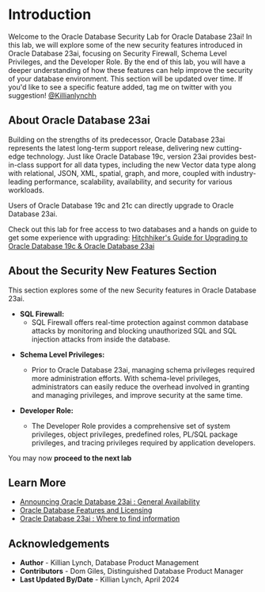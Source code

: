 # Introduction

Welcome to the Oracle Database Security Lab for Oracle Database 23ai! In this lab, we will explore some of the new security features introduced in Oracle Database 23ai, focusing on Security Firewall, Schema Level Privileges, and the Developer Role. By the end of this lab, you will have a deeper understanding of how these features can help improve the security of your database environment. This section will be updated over time. If you'd like to see a specific feature added, tag me on twitter with you suggestion! [@Killianlynchh](https://twitter.com/Killianlynchh)

## About Oracle Database 23ai

Building on the strengths of its predecessor, Oracle Database 23ai represents the latest long-term support release, delivering new cutting-edge technology. Just like Oracle Database 19c, version 23ai provides best-in-class support for all data types, including the new Vector data type along with relational, JSON, XML, spatial, graph, and more, coupled with industry-leading performance, scalability, availability, and security for various workloads.

Users of Oracle Database 19c and 21c can directly upgrade to Oracle Database 23ai.

Check out this lab for free access to two databases and a hands on guide to get some experience with upgrading:
[Hitchhiker's Guide for Upgrading to Oracle Database 19c & Oracle Database 23ai](https://apexapps.oracle.com/pls/apex/f?p=133:180:110377980096946::::wid:606)

## About the Security New Features Section

This section explores some of the new Security features in Oracle Database 23ai.
* **SQL Firewall:** 
    - SQL Firewall offers real-time protection against common database attacks by monitoring and blocking unauthorized SQL and SQL injection attacks from inside the database. 

- **Schema Level Privileges:**
    - Prior to Oracle Database 23ai, managing schema privileges required more administration efforts. With schema-level privileges, administrators can easily reduce the overhead involved in granting and managing privileges, and improve security at the same time.

- **Developer Role:**
    - The Developer Role provides a comprehensive set of system privileges, object privileges, predefined roles, PL/SQL package privileges, and tracing privileges required by application developers.

    
You may now **proceed to the next lab** 

## Learn More

* [Announcing Oracle Database 23ai : General Availability](https://blogs.oracle.com/database/post/oracle-23ai-now-generally-available) 
* [Oracle Database Features and Licensing](https://apex.oracle.com/database-features/)
* [Oracle Database 23ai : Where to find information](https://blogs.oracle.com/database/post/oracle-database-23ai-where-to-find-more-information)


## Acknowledgements
* **Author** - Killian Lynch, Database Product Management
* **Contributors** - Dom Giles, Distinguished Database Product Manager
* **Last Updated By/Date** - Killian Lynch, April 2024

